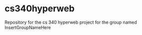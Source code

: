 cs340hyperweb
=============

Repository for the cs 340 hyperweb project for the group named InsertGroupNameHere
